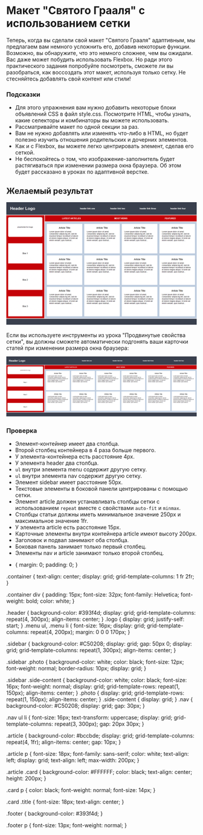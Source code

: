 # Макет "Святого Грааля" с использованием сетки

Теперь, когда вы сделали свой макет "Святого Грааля" адаптивным, мы предлагаем вам немного усложнить его, добавив некоторые функции. Возможно, вы обнаружите, что это немного сложнее, чем вы ожидали. Вас даже может побудить использовать Flexbox. Но ради этого практического задания попробуйте посмотреть, сможете ли вы разобраться, как воссоздать этот макет, используя только сетку. Не стесняйтесь добавлять свой контент или стили!

### Подсказки

- Для этого упражнения вам нужно добавить некоторые блоки объявлений CSS в файл style.css. Посмотрите HTML, чтобы узнать, какие селекторы и комбинаторы вы можете использовать.
- Рассматривайте макет по одной секции за раз.
- Вам не нужно добавлять или изменять что-либо в HTML, но будет полезно изучить отношения родительских и дочерних элементов.
- Как и с Flexbox, вы можете легко центрировать элемент, сделав его сеткой.
- Не беспокойтесь о том, что изображение-заполнитель будет растягиваться при изменении размера окна браузера. Об этом будет рассказано в уроках по адаптивной верстке.

## Желаемый результат

![desired outcome](./desired-outcome.png)

Если вы используете инструменты из урока "Продвинутые свойства сетки", вы должны сможете автоматически подгонять ваши карточки статей при изменении размера окна браузера:

![desired outcome stretched](./desired-outcome-stretched.png)

### Проверка
- Элемент-контейнер имеет два столбца.
- Второй столбец контейнера в 4 раза больше первого.
- У элемента-контейнера есть расстояние 4px.
- У элемента header два столбца.
- `ul` внутри элемента menu содержит другую сетку.
- `ul` внутри элемента nav содержит другую сетку.
- Элемент sidebar имеет расстояние 50px.
- Текстовые элементы в боковой панели центрированы с помощью сетки.
- Элемент article должен устанавливать столбцы сетки с использованием `repeat` вместе с свойствами `auto-fit` и `minmax`.
- Столбцы статьи должны иметь минимальное значение 250px и максимальное значение 1fr.
- У элемента article есть расстояние 15px.
- Карточные элементы внутри контейнера article имеют высоту 200px.
- Заголовок и подвал занимают оба столбца.
- Боковая панель занимает только первый столбец.
- Элементы nav и article занимают только второй столбец.
* {
  margin: 0;
  padding: 0;
}

.container {
  text-align: center;
  display: grid;
  grid-template-columns: 1 fr 2fr;
}

.container div {
  padding: 15px;
  font-size: 32px;
  font-family: Helvetica;
  font-weight: bold;
  color: white;
}

.header {
  background-color: #393f4d;
  display: grid;
  grid-template-columns: repeat(4, 300px);
  align-items: center;
}
.logo {
  display: grid;
  justify-self: start;
}
.menu ul,
.menu li {
  font-size: 16px;
  display: grid;
  grid-template-columns: repeat(4, 200px);
  margin: 0 0 0 170px;
}

.sidebar {
  background-color: #C50208;
  display: grid;
  gap: 50px 0;
  display: grid;
  grid-template-columns: repeat(1, 300px);
  align-items: center;
}

.sidebar .photo {
  background-color: white;
  color: black;
  font-size: 12px;
  font-weight: normal;
  border-radius: 10px;
  display: grid;
}


.sidebar .side-content {
  background-color: white;
  color: black;
  font-size: 16px;
  font-weight: normal;
  display: grid;
  grid-template-rows: repeat(1, 150px);
  align-items: center;
}
.photo {
  display: grid;
  grid-template-rows: repeat(1, 150px);
  align-items: center;
}
.side-content {
  display: grid;
}
.nav {
  background-color: #C50208;
  display: grid;
  gap: 30px;
}

.nav ul li {
  font-size: 16px;
  text-transform: uppercase;
  display: grid;
  grid-template-columns: repeat(3, 300px);
  gap: 20px 30px;
}

.article {
  background-color: #bccbde;
  display: grid;
  grid-template-columns: repeat(4, 1fr);
  align-items: center;
  gap: 10px;
}

.article p {
  font-size: 18px;
  font-family: sans-serif;
  color: white;
  text-align: left;
  display: grid;
  text-align: left;
  max-width: 200px;
}

.article .card {
  background-color: #FFFFFF;
  color: black;
  text-align: center;
  height: 200px;
}

.card p {
  color: black;
  font-weight: normal;
  font-size: 14px;
}

.card .title {
  font-size: 18px;
  text-align: center;
}

.footer {
  background-color: #393f4d;
}

.footer p {
  font-size: 13px;
  font-weight: normal;
}
